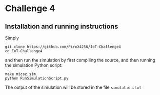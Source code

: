 # Challenge 4

## Installation and running instructions

Simply
```
git clone https://github.com/PiroX4256/IoT-Challenge4
cd IoT-Challenge4
```

and then run the simulation by first compiling the source, and then running the simulation Python script:

```
make micaz sim
python RunSimulationScript.py
```

The output of the simulation will be stored in the file `simulation.txt`
